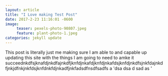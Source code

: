 ```yaml
---
layout: article
title: "I Love making Test Post"
date: 2017-2-23 11:16:01 -0600
image:
     teaser: pexels-photo-90807.jpeg
     feature: plant-photo-1.jpeg
categories: jekyll update
---
```


This post is literally just me making sure I am able to and capable up updating
this site with the things I am going to need to amke it
succeednkdfsjknafdjnkdfajnkdfjknfdjnkafdjknfdjnkafdsjknfdjnkdfsjnkfdajnkdfjnkjdfnkjnkfdsjknfdnkfdjnkadfjnkfadsdfnsdfsadfs
a
'dsa
dsa
d
sad
as
'

